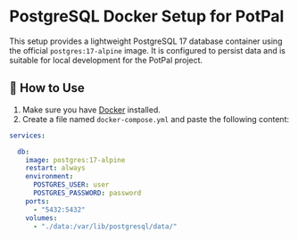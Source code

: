 # PostgreSQL Docker Setup for PotPal

This setup provides a lightweight PostgreSQL 17 database container using the official `postgres:17-alpine` image. It is configured to persist data and is suitable for local development for the PotPal project.

## 🚀 How to Use

1. Make sure you have [Docker](https://www.docker.com/products/docker-desktop) installed.
2. Create a file named `docker-compose.yml` and paste the following content:

```yaml
services:

  db:
    image: postgres:17-alpine
    restart: always
    environment:
      POSTGRES_USER: user
      POSTGRES_PASSWORD: password
    ports:
      - "5432:5432"
    volumes:
      - "./data:/var/lib/postgresql/data/"